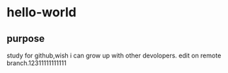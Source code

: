 # hello-world
## purpose
study for github,wish i can grow up with other devolopers.
edit on remote branch.12311111111111